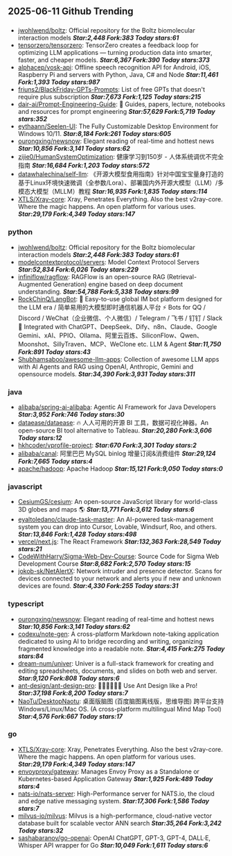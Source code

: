 ## 2025-06-11 Github Trending

### 
* [jwohlwend/boltz](https://github.com/jwohlwend/boltz): Official repository for the Boltz biomolecular interaction models ***Star:2,448 Fork:383 Today stars:61***
* [tensorzero/tensorzero](https://github.com/tensorzero/tensorzero): TensorZero creates a feedback loop for optimizing LLM applications — turning production data into smarter, faster, and cheaper models. ***Star:6,367 Fork:390 Today stars:373***
* [alphacep/vosk-api](https://github.com/alphacep/vosk-api): Offline speech recognition API for Android, iOS, Raspberry Pi and servers with Python, Java, C# and Node ***Star:11,461 Fork:1,393 Today stars:987***
* [friuns2/BlackFriday-GPTs-Prompts](https://github.com/friuns2/BlackFriday-GPTs-Prompts): List of free GPTs that doesn't require plus subscription ***Star:7,673 Fork:1,125 Today stars:215***
* [dair-ai/Prompt-Engineering-Guide](https://github.com/dair-ai/Prompt-Engineering-Guide): 🐙 Guides, papers, lecture, notebooks and resources for prompt engineering ***Star:57,629 Fork:5,719 Today stars:352***
* [eythaann/Seelen-UI](https://github.com/eythaann/Seelen-UI): The Fully Customizable Desktop Environment for Windows 10/11. ***Star:8,184 Fork:261 Today stars:605***
* [ourongxing/newsnow](https://github.com/ourongxing/newsnow): Elegant reading of real-time and hottest news ***Star:10,856 Fork:3,141 Today stars:62***
* [zijie0/HumanSystemOptimization](https://github.com/zijie0/HumanSystemOptimization): 健康学习到150岁 - 人体系统调优不完全指南 ***Star:16,684 Fork:1,203 Today stars:572***
* [datawhalechina/self-llm](https://github.com/datawhalechina/self-llm): 《开源大模型食用指南》针对中国宝宝量身打造的基于Linux环境快速微调（全参数/Lora）、部署国内外开源大模型（LLM）/多模态大模型（MLLM）教程 ***Star:16,935 Fork:1,835 Today stars:114***
* [XTLS/Xray-core](https://github.com/XTLS/Xray-core): Xray, Penetrates Everything. Also the best v2ray-core. Where the magic happens. An open platform for various uses. ***Star:29,179 Fork:4,349 Today stars:147***

### python
* [jwohlwend/boltz](https://github.com/jwohlwend/boltz): Official repository for the Boltz biomolecular interaction models ***Star:2,448 Fork:383 Today stars:61***
* [modelcontextprotocol/servers](https://github.com/modelcontextprotocol/servers): Model Context Protocol Servers ***Star:52,834 Fork:6,026 Today stars:229***
* [infiniflow/ragflow](https://github.com/infiniflow/ragflow): RAGFlow is an open-source RAG (Retrieval-Augmented Generation) engine based on deep document understanding. ***Star:54,788 Fork:5,338 Today stars:99***
* [RockChinQ/LangBot](https://github.com/RockChinQ/LangBot): 🤩 Easy-to-use global IM bot platform designed for the LLM era / 简单易用的大模型即时通信机器人平台 ⚡️ Bots for QQ / Discord / WeChat（企业微信、个人微信）/ Telegram / 飞书 / 钉钉 / Slack 🧩 Integrated with ChatGPT、DeepSeek、Dify、n8n、Claude、Google Gemini、xAI、PPIO、Ollama、阿里云百炼、SiliconFlow、Qwen、Moonshot、SillyTraven、MCP、WeClone etc. LLM & Agent ***Star:11,750 Fork:891 Today stars:43***
* [Shubhamsaboo/awesome-llm-apps](https://github.com/Shubhamsaboo/awesome-llm-apps): Collection of awesome LLM apps with AI Agents and RAG using OpenAI, Anthropic, Gemini and opensource models. ***Star:34,390 Fork:3,931 Today stars:311***

### java
* [alibaba/spring-ai-alibaba](https://github.com/alibaba/spring-ai-alibaba): Agentic AI Framework for Java Developers ***Star:3,952 Fork:746 Today stars:30***
* [dataease/dataease](https://github.com/dataease/dataease): 🔥 人人可用的开源 BI 工具，数据可视化神器。An open-source BI tool alternative to Tableau. ***Star:20,280 Fork:3,606 Today stars:12***
* [hkhcoder/vprofile-project](https://github.com/hkhcoder/vprofile-project):  ***Star:670 Fork:3,301 Today stars:2***
* [alibaba/canal](https://github.com/alibaba/canal): 阿里巴巴 MySQL binlog 增量订阅&消费组件 ***Star:29,124 Fork:7,665 Today stars:4***
* [apache/hadoop](https://github.com/apache/hadoop): Apache Hadoop ***Star:15,121 Fork:9,050 Today stars:0***

### javascript
* [CesiumGS/cesium](https://github.com/CesiumGS/cesium): An open-source JavaScript library for world-class 3D globes and maps 🌎 ***Star:13,771 Fork:3,612 Today stars:6***
* [eyaltoledano/claude-task-master](https://github.com/eyaltoledano/claude-task-master): An AI-powered task-management system you can drop into Cursor, Lovable, Windsurf, Roo, and others. ***Star:13,846 Fork:1,428 Today stars:498***
* [vercel/next.js](https://github.com/vercel/next.js): The React Framework ***Star:132,363 Fork:28,549 Today stars:21***
* [CodeWithHarry/Sigma-Web-Dev-Course](https://github.com/CodeWithHarry/Sigma-Web-Dev-Course): Source Code for Sigma Web Development Course ***Star:8,682 Fork:2,570 Today stars:15***
* [jokob-sk/NetAlertX](https://github.com/jokob-sk/NetAlertX): Network intruder and presence detector. Scans for devices connected to your network and alerts you if new and unknown devices are found. ***Star:4,330 Fork:255 Today stars:31***

### typescript
* [ourongxing/newsnow](https://github.com/ourongxing/newsnow): Elegant reading of real-time and hottest news ***Star:10,856 Fork:3,141 Today stars:62***
* [codexu/note-gen](https://github.com/codexu/note-gen): A cross-platform Markdown note-taking application dedicated to using AI to bridge recording and writing, organizing fragmented knowledge into a readable note. ***Star:4,415 Fork:275 Today stars:84***
* [dream-num/univer](https://github.com/dream-num/univer): Univer is a full-stack framework for creating and editing spreadsheets, documents, and slides on both web and server. ***Star:9,120 Fork:808 Today stars:6***
* [ant-design/ant-design-pro](https://github.com/ant-design/ant-design-pro): 👨🏻‍💻👩🏻‍💻 Use Ant Design like a Pro! ***Star:37,198 Fork:8,200 Today stars:7***
* [NaoTu/DesktopNaotu](https://github.com/NaoTu/DesktopNaotu): 桌面版脑图 (百度脑图离线版，思维导图) 跨平台支持 Windows/Linux/Mac OS. (A cross-platform multilingual Mind Map Tool) ***Star:4,576 Fork:667 Today stars:17***

### go
* [XTLS/Xray-core](https://github.com/XTLS/Xray-core): Xray, Penetrates Everything. Also the best v2ray-core. Where the magic happens. An open platform for various uses. ***Star:29,179 Fork:4,349 Today stars:147***
* [envoyproxy/gateway](https://github.com/envoyproxy/gateway): Manages Envoy Proxy as a Standalone or Kubernetes-based Application Gateway ***Star:1,925 Fork:489 Today stars:4***
* [nats-io/nats-server](https://github.com/nats-io/nats-server): High-Performance server for NATS.io, the cloud and edge native messaging system. ***Star:17,306 Fork:1,586 Today stars:7***
* [milvus-io/milvus](https://github.com/milvus-io/milvus): Milvus is a high-performance, cloud-native vector database built for scalable vector ANN search ***Star:35,264 Fork:3,242 Today stars:32***
* [sashabaranov/go-openai](https://github.com/sashabaranov/go-openai): OpenAI ChatGPT, GPT-3, GPT-4, DALL·E, Whisper API wrapper for Go ***Star:10,049 Fork:1,611 Today stars:6***
